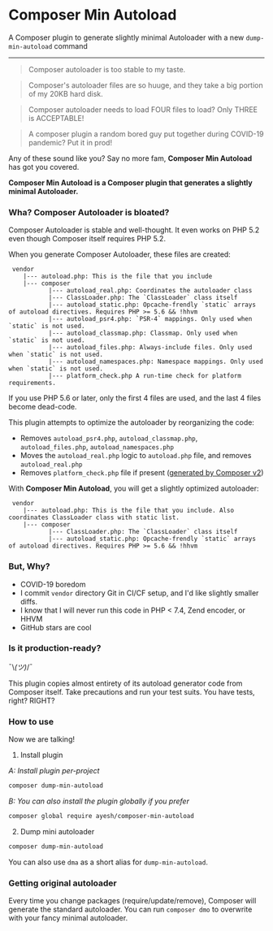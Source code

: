 # Composer Min Autoload
A Composer plugin to generate slightly minimal Autoloader with a new `dump-min-autoload` command

---

> Composer autoloader is too stable to my taste.

> Composer's autoloader files are so huuge, and they take a big portion of my 20KB hard disk.

> Composer autoloader needs to load FOUR files to load? Only THREE is ACCEPTABLE!

> A composer plugin a random bored guy put together during COVID-19 pandemic? Put it in prod!


Any of these sound like you? Say no more fam, **Composer Min Autoload** has got you covered.

**Composer Min Autoload is a Composer plugin that generates a slightly minimal Autoloader.**

### Wha? Composer Autoloader is bloated?

Composer Autoloader is stable and well-thought. It even works on PHP 5.2 even though Composer itself requires PHP 5.2.

When you generate Composer Autoloader, these files are created:

```
 vendor
    |--- autoload.php: This is the file that you include
    |--- composer
           |--- autoload_real.php: Coordinates the autoloader class
           |--- ClassLoader.php: The `ClassLoader` class itself
           |--- autoload_static.php: Opcache-frendly `static` arrays of autoload directives. Requires PHP >= 5.6 && !hhvm
           |--- autoload_psr4.php: `PSR-4` mappings. Only used when `static` is not used.
           |--- autoload_classmap.php: Classmap. Only used when `static` is not used.
           |--- autoload_files.php: Always-include files. Only used when `static` is not used.
           |--- autoload_namespaces.php: Namespace mappings. Only used when `static` is not used.
           |--- platform_check.php A run-time check for platform requirements. 
```

If you use PHP 5.6 or later, only the first 4 files are used, and the last 4 files become dead-code.

This plugin attempts to optimize the autoloader by reorganizing the code:

 - Removes `autoload_psr4.php`, `autoload_classmap.php`, `autoload_files.php`, `autoload_namespaces.php`
 - Moves the `autoload_real.php` logic to `autoload.php` file, and removes `autoload_real.php`
 - Removes `platform_check.php` file if present ([generated by Composer v2](https://php.watch/articles/composer-platform-check))
 
With **Composer Min Autoload**, you will get a slightly optimized autoloader:

```
 vendor
    |--- autoload.php: This is the file that you include. Also coordinates ClassLoader class with static list.
    |--- composer
           |--- ClassLoader.php: The `ClassLoader` class itself
           |--- autoload_static.php: Opcache-frendly `static` arrays of autoload directives. Requires PHP >= 5.6 && !hhvm
```



### But, Why?

 - COVID-19 boredom
 - I commit `vendor` directory Git in CI/CF setup, and I'd like slightly smaller diffs.
 - I know that I will never run this code in PHP < 7.4, Zend encoder, or HHVM
 - GitHub stars are cool

### Is it production-ready?

¯\\_(ツ)_/¯

This plugin copies almost entirety of its autoload generator code from Composer itself. Take precautions and run your test suits. You have tests, right? RIGHT?

### How to use

Now we are talking!

1. Install plugin

  *A: Install plugin per-project*

```bash
composer dump-min-autoload
```


  *B: You can also install the plugin globally if you prefer*

```bash
composer global require ayesh/composer-min-autoload
```

2. Dump mini autoloader

```bash
composer dump-min-autoload
```

You can also use `dma` as a short alias for `dump-min-autoload`. 

### Getting original autoloader

Every time you change packages (require/update/remove), Composer will generate the standard autoloader. You can run `composer dmo` to overwrite with your fancy minimal autoloader.

